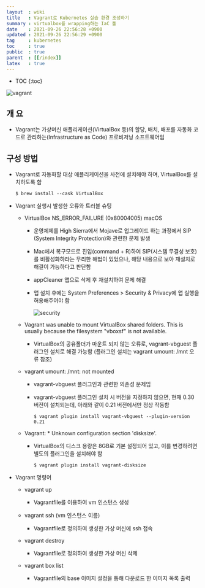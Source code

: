 ```yaml
---
layout  : wiki
title   : Vagrant로 Kubernetes 실습 환경 조성하기
summary : virtualbox를 wrapping하는 IaC 툴
date    : 2021-09-26 22:56:28 +0900
updated : 2021-09-26 22:56:29 +0900
tag     : kubernetes
toc     : true
public  : true
parent  : [[/index]]
latex   : true
---
```

* TOC
{:toc}

![vagrant](https://user-images.githubusercontent.com/65143458/135781471-da38e393-d532-4f03-a63e-e677d3c0e294.png)

## 개 요

* Vagrant는 가상머신 애플리케이션(VirtualBox 등)의 할당, 배치, 배포를 자동화 코드로 관리하는(Infrastructure as Code) 프로비저닝 소프트웨어임
    
## 구성 방법

* Vagrant로 자동화할 대상 애플리케이션을 사전에 설치해야 하며, VirtualBox를 설치하도록 함

    ```shell
    $ brew install --cask VirtualBox
    ```

* Vagrant 실행시 발생한 오류와 트러블 슈팅

    * VirtualBox NS_ERROR_FAILURE (0x80004005) macOS

        * 운영체제를 High Sierra에서 Mojave로 업그레이드 하는 과정에서 SIP (System Integrity Protection)와 관련한 문제 발생

        * Mac에서 복구모드로 진입(command + R)하여 SIP(시스템 무결성 보호)를 비활성화하라는 무리한 해법이 있었으나, 해당 내용으로 보아 재설치로 해결이 가능하다고 판단함

        * appCleaner 앱으로 삭제 후 재설치하여 문제 해결

        * 앱 설치 후에는 System Preferences > Security & Privacy에 앱 실행을 허용해주어야 함

          ![security](https://user-images.githubusercontent.com/65143458/135757145-33d771ee-7483-4876-b181-067008c09cfc.png)


    * Vagrant was unable to mount VirtualBox shared folders. This is usually because the filesystem "vboxsf" is not available. 

        * VirtualBox의 공유폴더가 마운트 되지 않는 오류로, vagrant-vbguest 플러그인 설치로 해결 가능함 (플러그인 설치는 vagrant umount: /mnt 오류 참조)

    * vagrant umount: /mnt: not mounted

        * vagrant-vbguest 플러그인과 관련한 의존성 문제임

        * vagrant-vbguest 플러그인 설치 시 버전을 지정하지 않으면, 현재 0.30 버전이 설치되는데, 아래와 같이 0.21 버전에서만 정상 작동함

            ```shell
            $ vagrant plugin install vagrant-vbguest --plugin-version 0.21
            ```
    * Vagrant: * Unknown configuration section 'disksize'.

        * VirtualBox의 디스크 용량은 8GB로 기본 설정되어 있고, 이를 변경하려면 별도의 플러그인을 설치해야 함

            ```shell
            $ vagrant plugin install vagrant-disksize 
            ```
            
* Vagrant 명령어

    * vagrant up

      * Vagrantfile를 이용하여 vm 인스턴스 생성

    * vagrant ssh (vm 인스턴스 이름)

      * Vagrantfile로 정의하여 생성한 가상 머신에 ssh 접속

    * vagrant destroy 

      * Vagrantfile로 정의하여 생성한 가상 머신 삭제

    * vagrant box list

      * Vagrantfile의 base 이미지 설정을 통해 다운로드 한 이미지 목록 출력
